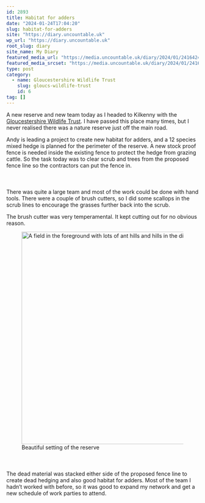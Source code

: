 ```yaml
---
id: 2893
title: Habitat for adders
date: "2024-01-24T17:04:20"
slug: habitat-for-adders
site: "https://diary.uncountable.uk"
wp_url: "https://diary.uncountable.uk"
root_slug: diary
site_name: My Diary
featured_media_url: "https://media.uncountable.uk/diary/2024/01/24164245/IMG20240124131456.webp"
featured_media_srcset: "https://media.uncountable.uk/diary/2024/01/24164245/IMG20240124131456-300x168.webp 300w, https://media.uncountable.uk/diary/2024/01/24164245/IMG20240124131456-1024x575.webp 1024w, https://media.uncountable.uk/diary/2024/01/24164245/IMG20240124131456-150x150.webp 150w, https://media.uncountable.uk/diary/2024/01/24164245/IMG20240124131456-640x359.webp 640w, https://media.uncountable.uk/diary/2024/01/24164245/IMG20240124131456.webp 2000w"
type: post
category:
  - name: Gloucestershire Wildlife Trust
    slug: gloucs-wildlife-trust
    id: 6
tag: []
---
```



<p>A new reserve and new team today as I headed to Kilkenny with the <a href="https://www.gloucestershirewildlifetrust.co.uk/volunteer">Gloucestershire Wildlife Trust</a>.  I have passed this place many times, but I never realised there was a nature reserve just off the main road.</p>



<p>Andy is leading a project to create new habitat for adders, and a 12 species mixed hedge is planned for the perimeter of the reserve.  A new stock proof fence is needed inside the existing fence to protect the hedge from grazing cattle.  So the task today was to clear scrub and trees from the proposed fence line so the contractors can put the fence in.</p>


<style>.kb-row-layout-id2893_8d2638-b3 > .kt-row-column-wrap{align-content:start;}:where(.kb-row-layout-id2893_8d2638-b3 > .kt-row-column-wrap) > .wp-block-kadence-column{justify-content:start;}.kb-row-layout-id2893_8d2638-b3 > .kt-row-column-wrap{column-gap:var(--global-kb-gap-md, 2rem);row-gap:var(--global-kb-gap-md, 2rem);padding-top:var(--global-kb-spacing-sm, 1.5rem);padding-bottom:var(--global-kb-spacing-sm, 1.5rem);grid-template-columns:repeat(2, minmax(0, 1fr));}.kb-row-layout-id2893_8d2638-b3 > .kt-row-layout-overlay{opacity:0.30;}@media all and (max-width: 1024px){.kb-row-layout-id2893_8d2638-b3 > .kt-row-column-wrap{grid-template-columns:repeat(2, minmax(0, 1fr));}}@media all and (max-width: 767px){.kb-row-layout-id2893_8d2638-b3 > .kt-row-column-wrap{grid-template-columns:minmax(0, 1fr);}}</style><div class="kb-row-layout-wrap kb-row-layout-id2893_8d2638-b3 alignnone wp-block-kadence-rowlayout"><div class="kt-row-column-wrap kt-has-2-columns kt-row-layout-equal kt-tab-layout-inherit kt-mobile-layout-row kt-row-valign-top">
<style>.kadence-column2893_aceb36-75 > .kt-inside-inner-col,.kadence-column2893_aceb36-75 > .kt-inside-inner-col:before{border-top-left-radius:0px;border-top-right-radius:0px;border-bottom-right-radius:0px;border-bottom-left-radius:0px;}.kadence-column2893_aceb36-75 > .kt-inside-inner-col{column-gap:var(--global-kb-gap-sm, 1rem);}.kadence-column2893_aceb36-75 > .kt-inside-inner-col{flex-direction:column;}.kadence-column2893_aceb36-75 > .kt-inside-inner-col > .aligncenter{width:100%;}.kadence-column2893_aceb36-75 > .kt-inside-inner-col:before{opacity:0.3;}.kadence-column2893_aceb36-75{position:relative;}@media all and (max-width: 1024px){.kadence-column2893_aceb36-75 > .kt-inside-inner-col{flex-direction:column;justify-content:center;}}@media all and (max-width: 767px){.kadence-column2893_aceb36-75 > .kt-inside-inner-col{flex-direction:column;justify-content:center;}}</style>
<div class="wp-block-kadence-column kadence-column2893_aceb36-75"><div class="kt-inside-inner-col">
<p>There was quite a large team and most of the work could be done with hand tools.  There were a couple of brush cutters, so I did some scallops in the scrub lines to encourage the grasses further back into the scrub.</p>



<p>The brush cutter was very temperamental.  It kept cutting out for no obvious reason.</p>
</div></div>


<style>.kadence-column2893_371719-dd > .kt-inside-inner-col,.kadence-column2893_371719-dd > .kt-inside-inner-col:before{border-top-left-radius:0px;border-top-right-radius:0px;border-bottom-right-radius:0px;border-bottom-left-radius:0px;}.kadence-column2893_371719-dd > .kt-inside-inner-col{column-gap:var(--global-kb-gap-sm, 1rem);}.kadence-column2893_371719-dd > .kt-inside-inner-col{flex-direction:column;}.kadence-column2893_371719-dd > .kt-inside-inner-col > .aligncenter{width:100%;}.kadence-column2893_371719-dd > .kt-inside-inner-col:before{opacity:0.3;}.kadence-column2893_371719-dd{position:relative;}@media all and (max-width: 1024px){.kadence-column2893_371719-dd > .kt-inside-inner-col{flex-direction:column;justify-content:center;}}@media all and (max-width: 767px){.kadence-column2893_371719-dd > .kt-inside-inner-col{flex-direction:column;justify-content:center;}}</style>
<div class="wp-block-kadence-column kadence-column2893_371719-dd"><div class="kt-inside-inner-col">
<figure class="wp-block-image size-large"><img loading="lazy" decoding="async" width="1024" height="556" src="https://media.uncountable.uk/diary/2024/01/24164245/IMG20240124101006-1024x556.webp" alt="A field in the foreground with lots of ant hills and hills in the distance" class="wp-image-2894" srcset="https://media.uncountable.uk/diary/2024/01/24164245/IMG20240124101006-1024x556.webp 1024w, https://media.uncountable.uk/diary/2024/01/24164245/IMG20240124101006-300x163.webp 300w, https://media.uncountable.uk/diary/2024/01/24164245/IMG20240124101006-640x347.webp 640w, https://media.uncountable.uk/diary/2024/01/24164245/IMG20240124101006.webp 2000w" sizes="auto, (max-width: 1024px) 100vw, 1024px" /><figcaption class="wp-element-caption">Beautiful setting of the reserve</figcaption></figure>
</div></div>

</div></div>


<p>The dead material was stacked either side of the proposed fence line to create dead hedging and also good habitat for adders.  Most of the team I hadn&#8217;t worked with before, so it was good to expand my network and get a new schedule of work parties to attend.</p>
